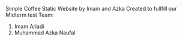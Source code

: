 Simple Coffee Static Website by Imam and Azka
Created to fullfill our Midterm test
Team:
1. Imam Ariadi
2. Muhammad Azka Naufal
